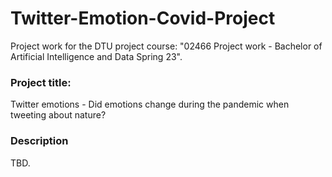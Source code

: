 # Twitter-Emotion-Covid-Project
Project work for the DTU project course:
"02466 Project work - Bachelor of Artificial Intelligence and Data Spring 23".

### Project title:
Twitter emotions  - Did emotions change during the pandemic when tweeting about nature?

### Description
TBD.

